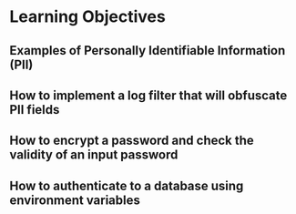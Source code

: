 # Learning Objectives

## Examples of Personally Identifiable Information (PII)
## How to implement a log filter that will obfuscate PII fields
## How to encrypt a password and check the validity of an input password
## How to authenticate to a database using environment variables
